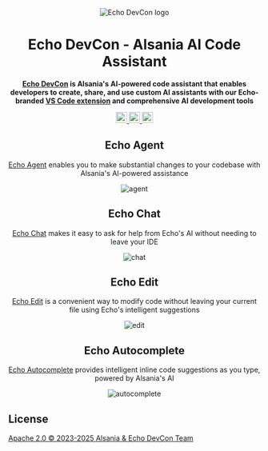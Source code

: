 <div align="center">

![Echo DevCon logo](media/readme.png)

</div>

<h1 align="center">Echo DevCon - Alsania AI Code Assistant</h1>

<div align="center">

**[Echo DevCon](https://alsania.com/echo-devcon) is Alsania's AI-powered code assistant that enables developers to create, share, and use custom AI assistants with our Echo-branded [VS Code extension](https://marketplace.visualstudio.com/items?itemName=Alsania.echo-devcon-plugin) and comprehensive AI development tools**

</div>

<div align="center">

<a target="_blank" href="https://opensource.org/licenses/Apache-2.0" style="background:none">
    <img src="https://img.shields.io/badge/License-Apache_2.0-blue.svg" style="height: 22px;" />
</a>
<a target="_blank" href="https://alsania.com/echo-devcon" style="background:none">
    <img src="https://img.shields.io/badge/Echo-DevCon-%2339FF14.svg?labelColor=0A2472&color=39FF14&logo=data:image/svg%2bxml;base64,PHN2ZyB4bWxucz0iaHR0cDovL3d3dy53My5vcmcvMjAwMC9zdmciIHZpZXdCb3g9IjAgMCAyNCAyNCIgZmlsbD0id2hpdGUiPjxwYXRoIGQ9Ik0xMiAyQzYuNDggMiAyIDYuNDggMiAxMnM0LjQ4IDEwIDEwIDEwIDEwLTQuNDggMTAtMTBTMTcuNTIgMiAxMiAyem0wIDE4Yy00LjQxIDAtOC0zLjU5LTgtOHMzLjU5LTggOC04IDggMy41OSA4IDgtMy41OSA4LTggOHoiLz48L3N2Zz4=" style="height: 22px;" />
</a>
<a target="_blank" href="https://github.com/SigmaSauer07/echo-dev" style="background:none">
    <img src="https://img.shields.io/badge/GitHub-Alsania-0A2472.svg?labelColor=39FF14&color=0A2472&logo=github" style="height: 22px;" />
</a>

<p></p>

## Echo Agent

[Echo Agent](https://alsania.com/echo-devcon/docs/agent) enables you to make substantial changes to your codebase with Alsania's AI-powered assistance

![agent](./media/agent.gif)

## Echo Chat

[Echo Chat](https://alsania.com/echo-devcon/docs/chat) makes it easy to ask for help from Echo's AI without needing to leave your IDE

![chat](./media/chat.gif)

## Echo Edit

[Echo Edit](https://alsania.com/echo-devcon/docs/edit) is a convenient way to modify code without leaving your current file using Echo's intelligent suggestions

![edit](./media/edit.gif)

## Echo Autocomplete

[Echo Autocomplete](https://alsania.com/echo-devcon/docs/autocomplete) provides intelligent inline code suggestions as you type, powered by Alsania's AI

![autocomplete](./media/autocomplete.gif)

</div>

## License

[Apache 2.0 © 2023-2025 Alsania & Echo DevCon Team](./LICENSE)
